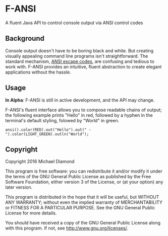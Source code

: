 # F-ANSI

A fluent Java API to control console output via ANSI control codes

## Background

Console output doesn't have to be boring black and white. But creating visually
appealing command line programs isn't straightforward. The standard mechanism,
[ANSI escape codes](https://en.wikipedia.org/wiki/ANSI_escape_code), are
confusing and tedious to work with. F-ANSI provides an intuitive, fluent
abstraction to create elegant applications without the hassle.

## Usage

**In Alpha**: F-ANSI is still in active development, and the API may change.

F-ANSI's fluent interface allows you to compose readable chains of output; the
following example prints "Hello" in red, followed by a hyphen in the terminal's
default styling, folowed by "World" in green.

    ansi().color(RED).out("Hello").out(" - ").color(LIGHT_GREEN).outln("World");

## Copyright

Copyright 2016 Michael Diamond

This program is free software: you can redistribute it and/or modify
it under the terms of the GNU General Public License as published by
the Free Software Foundation, either version 3 of the License, or
(at your option) any later version.

This program is distributed in the hope that it will be useful,
but WITHOUT ANY WARRANTY; without even the implied warranty of
MERCHANTABILITY or FITNESS FOR A PARTICULAR PURPOSE.  See the
GNU General Public License for more details.

You should have received a copy of the GNU General Public License
along with this program.  If not, see <http://www.gnu.org/licenses/>.